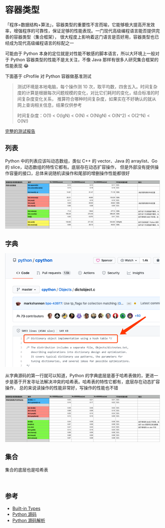 # 容器类型

「程序=数据结构+算法」，容器类型的重要性不言而喻，它能够极大提高开发效率，增强程序的可靠性，保证足够的性能表现。一门现代高级编程语言能否提供完善的容器类型（集合框架），
很大程度上影响着这门语言是否好用，容器类型也已经成为现代高级编程语言的标配之一

可能由于 Python 本身的定位就是对性能不敏感的脚本语言，所以大环境上一般对于 Python 容器类型的性能不是太关注，不像 Java 那样有很多人研究集合框架的性能表现 😂

下面基于 cProfile 对 Python 容器做基准测试

> 测试环境是本地电脑，每个操作测 10 次，取平均数，四舍五入。时间复杂度的计算是根据每次问题规模的变化，对比它们耗时的变化，结合标准的时间复杂度变化关系，
> 推算符合哪种时间复杂度，如果实在不好确认的就从网上查询相关信息，结果仅供参考
> 
> 时间复杂度：O(1) < O(lgN) < O(N) < O(NlgN) < O(N^2) < O(2^N) < O(N!)

[完整的测试报告]()

## 列表

Python 中的列表应该叫动态数组，类似 C++ 的 vector、Java 的 arraylist、Go 的 slice，动态数组的特性它都有。底层存在动态扩容操作，
但是外部没有提供操作容量的接口，总体来说随机读操作和尾部的增删操作性能都很好

![](https://raw.githubusercontent.com/hsxhr-10/Blog/master/image/python%E5%AE%B9%E5%99%A8-1.png)

## 字典

![](https://raw.githubusercontent.com/hsxhr-10/Blog/master/image/python%E5%AE%B9%E5%99%A8-2.png)

从字典源码的第一行就可以知道，Python 的字典底层是基于哈希表做的，更进一步是基于开发寻址法解决冲突的哈希表。哈希表的特性它都有，底层存在动态扩容操作，
总的来说读操作的性能非常好，写操作的性能也不错

![](https://raw.githubusercontent.com/hsxhr-10/Blog/master/image/python%E5%AE%B9%E5%99%A8-3.png)

## 集合

集合的底层也是哈希表

![]()

## 参考

- [Built-in Types](https://docs.python.org/3/library/stdtypes.html#built-in-types)
- [Python 源码](https://github.com/python/cpython/blob/master/Objects/dictobject.c)
- [Python 源码解析](https://flaggo.github.io/python3-source-code-analysis/objects/object/)
